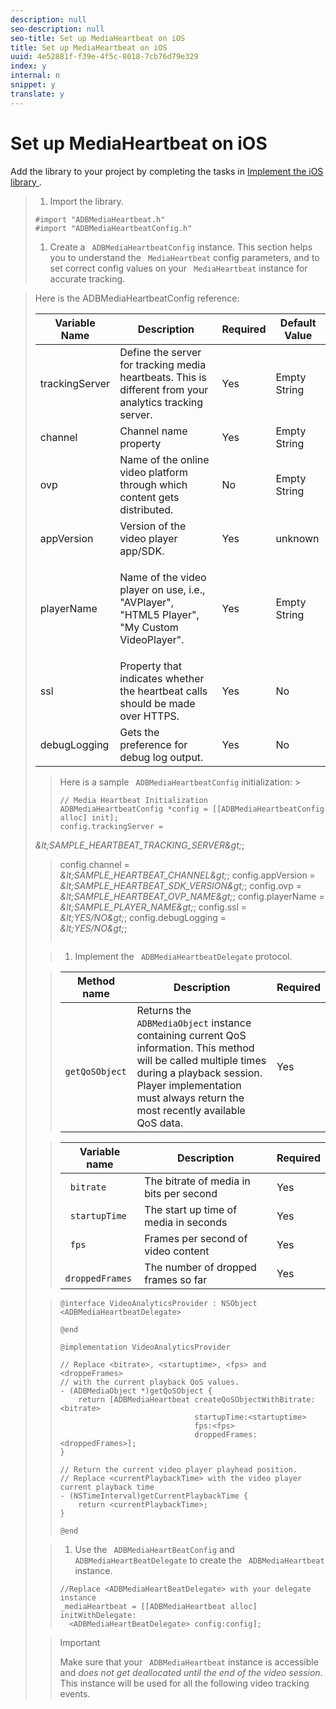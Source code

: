 ```yaml
---
description: null
seo-description: null
seo-title: Set up MediaHeartbeat on iOS
title: Set up MediaHeartbeat on iOS
uuid: 4e52881f-f39e-4f5c-8018-7cb76d79e329
index: y
internal: n
snippet: y
translate: y
---
```


# Set up MediaHeartbeat on iOS

Add the library to your project by completing the tasks in [ Implement the iOS library ](c_vhl_imp-lib-ios.md#concept_A72BFE683F4A4A3397FD0C71E955DF07). 

>1. Import the library.
>
>   ```
>   #import "ADBMediaHeartbeat.h" 
>   #import "ADBMediaHeartbeatConfig.h" 
>   
>   ```
>
>1. Create a ` ADBMediaHeartbeatConfig` instance.
>   This section helps you to understand the ` MediaHeartbeat` config parameters, and to set correct config values on your ` MediaHeartbeat` instance for accurate tracking. 



><table id="table_5CDFEDDE93DC4605AA300FB1ADD8E858"> 
 <desc>
   Here is the 
  <span class="codeph"> ADBMediaHeartbeatConfig </span> reference: 
 </desc> 
 <thead> 
  <tr> 
   <th colname="col1" class="entry"> Variable Name </th> 
   <th colname="col2" class="entry"> Description </th> 
   <th colname="col3" class="entry"> Required </th> 
   <th colname="col4" class="entry"> Default Value </th> 
  </tr> 
 </thead>
 <tbody> 
  <tr> 
   <td colname="col1"> <p> <span class="codeph"> trackingServer </span></p> </td> 
   <td colname="col2"> Define the server for tracking media heartbeats. This is different from your analytics tracking server. </td> 
   <td colname="col3"> Yes </td> 
   <td colname="col4"> Empty String </td> 
  </tr> 
  <tr> 
   <td colname="col1"> <span class="codeph"> channel </span> </td> 
   <td colname="col2"> Channel name property </td> 
   <td colname="col3"> Yes </td> 
   <td colname="col4"> Empty String </td> 
  </tr> 
  <tr> 
   <td colname="col1"> <span class="codeph"> ovp </span> </td> 
   <td colname="col2"> Name of the online video platform through which content gets distributed. </td> 
   <td colname="col3"> No </td> 
   <td colname="col4"> Empty String </td> 
  </tr> 
  <tr> 
   <td colname="col1"> <span class="codeph"> appVersion </span> </td> 
   <td colname="col2"> Version of the video player app/SDK. </td> 
   <td colname="col3"> Yes </td> 
   <td colname="col4"> unknown </td> 
  </tr> 
  <tr> 
   <td colname="col1"> <span class="codeph"> playerName </span> </td> 
   <td colname="col2"> <p>Name of the video player on use, i.e., "AVPlayer", "HTML5 Player", "My Custom VideoPlayer". </p> </td> 
   <td colname="col3"> Yes </td> 
   <td colname="col4"> Empty String </td> 
  </tr> 
  <tr> 
   <td colname="col1"> <span class="codeph"> ssl </span> </td> 
   <td colname="col2"> Property that indicates whether the heartbeat calls should be made over HTTPS. </td> 
   <td colname="col3"> Yes </td> 
   <td colname="col4"> No </td> 
  </tr> 
  <tr> 
   <td colname="col1"> <span class="codeph"> debugLogging </span> </td> 
   <td colname="col2"> Gets the preference for debug log output. </td> 
   <td colname="col3"> Yes </td> 
   <td colname="col4"> No </td> 
  </tr> 
 </tbody> 
</table>

>   Here is a sample ` ADBMediaHeartbeatConfig` initialization: >
>   ```
>   // Media Heartbeat Initialization 
>   ADBMediaHeartbeatConfig *config = [[ADBMediaHeartbeatConfig alloc] init]; 
>   config.trackingServer =  
<i>&amp;lt;SAMPLE_HEARTBEAT_TRACKING_SERVER&amp;gt;</i>; 
>   config.channel        =  
<i>&amp;lt;SAMPLE_HEARTBEAT_CHANNEL&amp;gt;</i>; 
>   config.appVersion     =  
<i>&amp;lt;SAMPLE_HEARTBEAT_SDK_VERSION&amp;gt;</i>; 
>   config.ovp            =  
<i>&amp;lt;SAMPLE_HEARTBEAT_OVP_NAME&amp;gt;</i>; 
>   config.playerName     =  
<i>&amp;lt;SAMPLE_PLAYER_NAME&amp;gt;</i>; 
>   config.ssl            =  
<i>&amp;lt;YES/NO&amp;gt;</i>; 
>   config.debugLogging   =  
<i>&amp;lt;YES/NO&amp;gt;</i>; 
>   
>   ```

>
>1. Implement the ` ADBMediaHeartbeatDelegate` protocol.


>   |  Method name  | Description  | Required  |
>   |---|---|---|
>   |  ` getQoSObject`  | Returns the ` ADBMediaObject` instance containing current QoS information. This method will be called multiple times during a playback session. Player implementation must always return the most recently available QoS data.  | Yes  |



>   |  Variable name  | Description  | Required  |
>   |---|---|---|
>   |  ` bitrate`  | The bitrate of media in bits per second  | Yes  |
>   |  ` startupTime`  | The start up time of media in seconds  | Yes  |
>   |  ` fps`  | Frames per second of video content  | Yes  |
>   |  ` droppedFrames`  | The number of dropped frames so far  | Yes  |

>
>   ```
>   @interface VideoAnalyticsProvider : NSObject <ADBMediaHeartbeatDelegate> 
>    
>   @end 
>    
>   @implementation VideoAnalyticsProvider 
>    
>   // Replace <bitrate>, <startuptime>, <fps> and <droppeFrames>  
>   // with the current playback QoS values. 
>   - (ADBMediaObject *)getQoSObject { 
>       return [ADBMediaHeartbeat createQoSObjectWithBitrate:<bitrate>  
>                                 startupTime:<startuptime>   
>                                 fps:<fps>  
>                                 droppedFrames:<droppedFrames>]; 
>   } 
>    
>   // Return the current video player playhead position. 
>   // Replace <currentPlaybackTime> with the video player current playback time 
>   - (NSTimeInterval)getCurrentPlaybackTime { 
>       return <currentPlaybackTime>; 
>   } 
>    
>   @end 
>   
>   ```

>
>1. Use the ` ADBMediaHeartBeatConfig` and ` ADBMediaHeartBeatDelegate` to create the ` ADBMediaHeartbeat` instance.
>
>   ```
>   //Replace <ADBMediaHeartBeatDelegate> with your delegate instance 
>   _mediaHeartbeat = [[ADBMediaHeartbeat alloc] initWithDelegate: 
>     <ADBMediaHeartBeatDelegate> config:config];
>   ```

>   >[!IMPORTANT]
>   >
>   >Make sure that your ` ADBMediaHeartbeat` instance is accessible and *does not get deallocated until the end of the video session*. This instance will be used for all the following video tracking events. 
>
